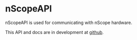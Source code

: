 # nScopeAPI

nScopeAPI is used for communicating with nScope hardware.

This API and docs are in development at [github](http://github.com/nLabs-nScope/nScopeAPI).
